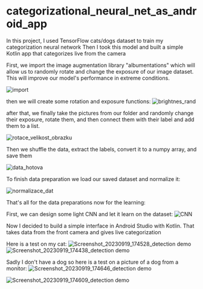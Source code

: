 # categorizational_neural_net_as_android_app
In this project, I used TensorFlow cats/dogs dataset to train my categorization neural network
Then I took this model and built a simple Kotlin app that categorizes live from the camera


First, we import the image augmentation library "albumentations" which will allow us to randomly rotate and change the exposure of our image dataset. This will improve our model's performance in extreme conditions.

![import](https://github.com/aizej/categorizational_neural_net_as_android_app/assets/61479273/8f1a2c52-c549-4133-9285-bbbc74afe1d3)


then we will create some rotation and exposure functions:
![brightnes_rand](https://github.com/aizej/categorizational_neural_net_as_android_app/assets/61479273/03272501-2df3-4eff-9e37-65749989f2f9)


after that, we finally take the pictures from our folder and randomly change their exposure, rotate them, and then connect them with their label and add them to a list.

![rotace_velikost_obrazku](https://github.com/aizej/categorizational_neural_net_as_android_app/assets/61479273/0cbd6017-a9e4-45e3-aca9-0b08e76b0f56)

Then we shuffle the data, extract the labels, convert it to a numpy array, and save them

![data_hotova](https://github.com/aizej/categorizational_neural_net_as_android_app/assets/61479273/1a1038e6-d8c4-4486-998b-cd6e95b32c52)


To finish data preparation we load our saved dataset and normalize it:


![normalizace_dat](https://github.com/aizej/categorizational_neural_net_as_android_app/assets/61479273/2c4630d2-efbf-498d-a58e-8f9165e0035b)


That's all for the data preparations now for the learning:


First, we can design some light CNN and let it learn on the dataset:
![CNN](https://github.com/aizej/categorizational_neural_net_as_android_app/assets/61479273/63b44e52-5b97-4166-a958-285bb9be760c)


Now I decided to build a simple interface in Android Studio with Kotlin. That takes data from the front camera and gives live categorization

Here is a test on my cat:
![Screenshot_20230919_174528_detection demo](https://github.com/aizej/categorizational_neural_net_as_android_app/assets/61479273/bc62be2a-8af4-4fe5-af6c-3c174f2b44d5)
![Screenshot_20230919_174438_detection demo](https://github.com/aizej/categorizational_neural_net_as_android_app/assets/61479273/dfd10293-79a5-434a-8ce0-788272c1d909)


Sadly I don't have a dog so here is a test on a picture of a dog from a monitor:
![Screenshot_20230919_174646_detection demo](https://github.com/aizej/categorizational_neural_net_as_android_app/assets/61479273/ac2aa034-bf5f-4ee5-92b6-0c42693f3649)

![Screenshot_20230919_174609_detection demo](https://github.com/aizej/categorizational_neural_net_as_android_app/assets/61479273/de2f06e8-c4d7-4add-bd3e-caa635bfbc99)
